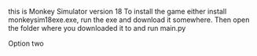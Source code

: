 this is Monkey Simulator version 18
To install the game either install monkeysim18exe.exe, run the exe and download it somewhere. Then open the folder where you downloaded it to and run main.py

Option two
